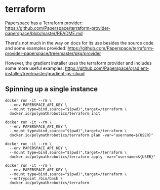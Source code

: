 # terraform

Paperspace has a Terraform provider:
https://github.com/Paperspace/terraform-provider-paperspace/blob/master/README.md

There's not much in the way on docs for its use besides the source code
and some examples provided:
https://github.com/Paperspace/terraform-provider-paperspace/tree/master/pkg/provider

However, the gradient installer uses the terraform provider and includes some
more useful examples:
https://github.com/Paperspace/gradient-installer/tree/master/gradient-ps-cloud

## Spinning up a single instance

```
docker run -it --rm \
  --env PAPERSPACE_API_KEY \
  --mount type=bind,source="$(pwd)",target=/terraform \
  docker.io/polymathrobotics/terraform init

docker run -it --rm \
  --env PAPERSPACE_API_KEY \
  --mount type=bind,source="$(pwd)",target=/terraform \
  docker.io/polymathrobotics/terraform plan -var="username=${USER}"

docker run -it --rm \
  --env PAPERSPACE_API_KEY \
  --mount type=bind,source="$(pwd)",target=/terraform \
  docker.io/polymathrobotics/terraform apply -var="username=${USER}"
```

```
docker run -it --rm \
  --env PAPERSPACE_API_KEY \
  --mount type=bind,source="$(pwd)",target=/terraform \
  --entrypoint /bin/bash \
  docker.io/polymathrobotics/terraform
```
